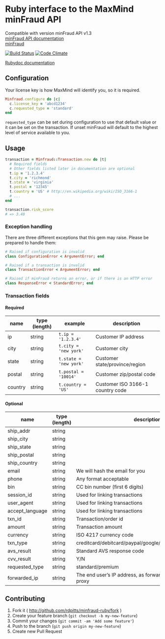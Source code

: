 # Ruby interface to the MaxMind minFraud API

Compatible with version minFraud API v1.3  
[minFraud API documentation](http://dev.maxmind.com/minfraud/)  
[minFraud](http://www.maxmind.com/en/ccv_overview)

[![Build Status](https://travis-ci.org/rdpitts/minfraud-ruby.svg?branch=master)](https://travis-ci.org/rdpitts/minfraud-ruby)
[![Code Climate](https://codeclimate.com/github/rdpitts/minfraud-ruby.png)](https://codeclimate.com/github/rdpitts/minfraud-ruby)

[Rubydoc documentation](http://rubydoc.info/github/rdpitts/minfraud-ruby/master/frames)

## Configuration

Your license key is how MaxMind will identify you, so it is required.

```ruby
Minfraud.configure do |c|
  c.license_key = 'abcd1234'
  c.requested_type = 'standard'
end
```

`requested_type` can be set during configuration to use that default value or it can be set on the transaction. If unset minFraud will default to the highest level of service available to you.

## Usage

```ruby
transaction = Minfraud::Transaction.new do |t|
  # Required fields
  # Other fields listed later in documentation are optional
  t.ip = '1.2.3.4'
  t.city = 'richmond'
  t.state = 'virginia'
  t.postal = '12345'
  t.country = 'US' # http://en.wikipedia.org/wiki/ISO_3166-1
  # ...
end

transaction.risk_score
# => 3.48
```

### Exception handling

There are three different exceptions that this gem may raise. Please be prepared to handle them:

```ruby
# Raised if configuration is invalid
class ConfigurationError < ArgumentError; end

# Raised if a transaction is invalid
class TransactionError < ArgumentError; end

# Raised if minFraud returns an error, or if there is an HTTP error
class ResponseError < StandardError; end
```

### Transaction fields

#### Required

| name          | type (length)         | example                             | description |
| ------------- | --------------------- | ----------------------------------- | ----------- |
| ip            | string                | `t.ip = '1.2.3.4'`                  | Customer IP address |
| city          | string                | `t.city = 'new york'`               | Customer city |
| state         | string                | `t.state = 'new york'`              | Customer state/province/region |
| postal        | string                | `t.postal = '10014'`                | Customer zip/postal code |
| country       | string                | `t.country = 'US'`                  | Customer ISO 3166-1 country code |

#### Optional

| name               | type (length)      | description |
| ------------------ | ------------------ | ----------- |
| ship_addr          | string             | |
| ship_city          | string             | |
| ship_state         | string             | |
| ship_postal        | string             | |
| ship_country       | string             | |
| email              | string             | We will hash the email for you |
| phone              | string             | Any format acceptable |
| bin                | string             | CC bin number (first 6 digits) |
| session_id         | string             | Used for linking transactions |
| user_agent         | string             | Used for linking transactions |
| accept_language    | string             | Used for linking transactions |
| txn_id             | string             | Transaction/order id |
| amount             | string             | Transaction amount |
| currency           | string             | ISO 4217 currency code |
| txn_type           | string             | creditcard/debitcard/paypal/google/other/lead/survey/sitereg |
| avs_result         | string             | Standard AVS response code |
| cvv_result         | string             | Y/N |
| requested_type     | string             | standard/premium |
| forwarded_ip       | string             | The end user’s IP address, as forwarded by a transparent proxy |

## Contributing

1. Fork it ( http://github.com/rdpitts/minfraud-ruby/fork )
2. Create your feature branch (`git checkout -b my-new-feature`)
3. Commit your changes (`git commit -am 'Add some feature'`)
4. Push to the branch (`git push origin my-new-feature`)
5. Create new Pull Request
